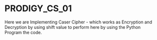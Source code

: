 # PRODIGY_CS_01
Here we are Implementing Caser Cipher - which works as Encryption and Decryption by using shift value to perform here by using the Python Program the code.
